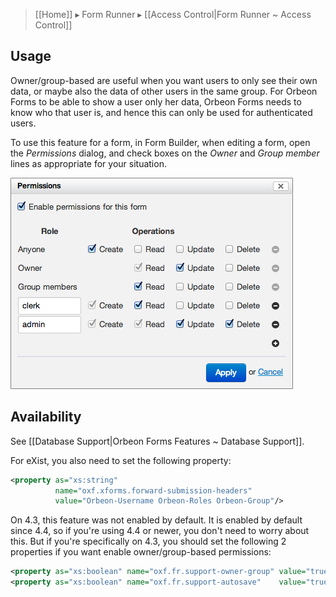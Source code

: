 > [[Home]] ▸ Form Runner ▸ [[Access Control|Form Runner ~ Access Control]]

## Usage

Owner/group-based are useful when you want users to only see their own data, or maybe also the data of other users in the same group. For Orbeon Forms to be able to show a user only her data, Orbeon Forms needs to know who that user is, and hence this can only be used for authenticated users.

To use this feature for a form, in Form Builder, when editing a form, open the *Permissions* dialog, and check boxes on the *Owner* and *Group member* lines as appropriate for your situation.

![Permissions dialog](images/fr-permissions-dialog.png)

## Availability

See [[Database Support|Orbeon Forms Features ~ Database Support]].

For eXist, you also need to set the following property:

```xml
<property as="xs:string"
          name="oxf.xforms.forward-submission-headers"
          value="Orbeon-Username Orbeon-Roles Orbeon-Group"/>
```
On 4.3, this feature was not enabled by default. It is enabled by default since 4.4, so if you're using 4.4 or newer, you don't need to worry about this. But if you're specifically on 4.3, you should set the following 2 properties if you want enable owner/group-based permissions:

```xml
<property as="xs:boolean" name="oxf.fr.support-owner-group" value="true"/>
<property as="xs:boolean" name="oxf.fr.support-autosave"    value="true"/>
```